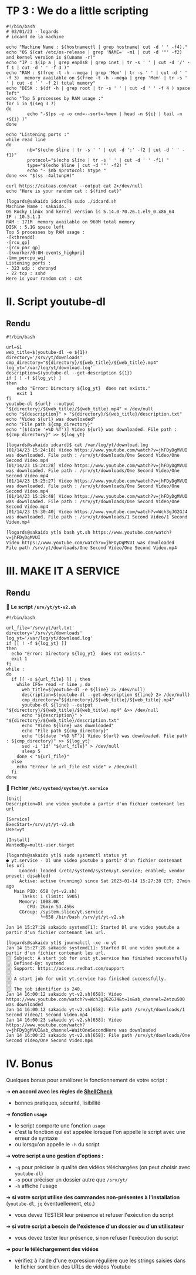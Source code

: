 # TP 3 : We do a little scripting

```
#!/bin/bash
# 03/01/23 - logards
# idcard de la machine 

echo "Machine Name : $(hostnamectl | grep hostname| cut -d ' ' -f4)."
echo "OS $(cat /etc/os-release | grep 'NAME=' -m1 | cut -d '"' -f2) and kernel version is $(uname -r)"
echo "IP : $(ip a | grep enp0s8 | grep inet | tr -s ' ' | cut -d '/' -f 1 | cut -d ' ' -f 3 )"
echo "RAM : $(free -t -h --mega | grep 'Mem' | tr -s ' ' | cut -d ' ' -f 3)  memory available on $(free -t -h --mega | grep 'Mem' | tr -s ' ' | cut -d ' ' -f 2) total memory"
echo "DISK : $(df -h | grep root | tr -s ' ' | cut -d ' ' -f 4 ) space left"
echo "Top 5 processes by RAM usage :"
for i in $(seq 3 7)
do 
        echo "-$(ps -e -o cmd=--sort=-%mem | head -n ${i} | tail -n +${i} )"
done

echo "Listening ports :"
while read line 
do
        nb="$(echo $line | tr -s ' ' | cut -d ':' -f2 | cut -d ' ' -f1)"
        protocol="$(echo $line | tr -s ' ' | cut -d ' ' -f1) "
        type="$(echo $line | cut -d '"' -f2) "
        echo "- $nb $protocol: $type " 
done <<< "$(ss -4altunpH)"

curl https://cataas.com/cat --output cat 2>/dev/null 
echo "Here is your random cat : $(find cat)"
```

```
[logards@sakaido idcard]$ sudo ./idcard.sh 
Machine Name : sakaido.
OS Rocky Linux and kernel version is 5.14.0-70.26.1.el9_0.x86_64
IP : 10.5.1.3
RAM : 171M  memory available on 960M total memory
DISK : 5.1G space left
Top 5 processes by RAM usage :
-[kthreadd]
-[rcu_gp]
-[rcu_par_gp]
-[kworker/0:0H-events_highpri]
-[mm_percpu_wq]
Listening ports :
- 323 udp : chronyd  
- 22 tcp : sshd  
Here is your random cat : cat
```
# II. Script youtube-dl


## Rendu

```
#!/bin/bash

url=$1
web_title=$(youtube-dl -e ${1})
directory='/srv/yt/downloads'
cmp_directory="${directory}/${web_title}/${web_title}.mp4"
log_yt='/var/log/yt/download.log'
description=$(youtube-dl --get-description ${1})
if [ ! -f ${log_yt} ] 
then
    echo "Error: Directory ${log_yt}  does not exists."
    exit 1
fi
youtube-dl ${url} --output "${directory}/${web_title}/${web_title}.mp4" > /dev/null
echo "${description}" > "${directory}/${web_title}/description.txt"
echo "Video ${url} was downloaded"
echo "File path ${cmp_directory}"
echo "[$(date '+%D %T')] Video ${url} was downloaded. File path : ${cmp_directory}" >> ${log_yt}

```

```
[logards@sakaido idcard]$ cat /var/log/yt/download.log
[01/14/23 15:24:18] Video https://www.youtube.com/watch?v=jhFDyDgMVUI was downloaded. File path : /srv/yt/downloads/One Second Video/One Second Video.mp4
[01/14/23 15:24:28] Video https://www.youtube.com/watch?v=jhFDyDgMVUI was downloaded. File path : /srv/yt/downloads/One Second Video/One Second Video.mp4
[01/14/23 15:25:27] Video https://www.youtube.com/watch?v=jhFDyDgMVUI was downloaded. File path : /srv/yt/downloads/One Second Video/One Second Video.mp4
[01/14/23 15:29:48] Video https://www.youtube.com/watch?v=jhFDyDgMVUI was downloaded. File path : /srv/yt/downloads/One Second Video/One Second Video.mp4
[01/14/23 15:30:40] Video https://www.youtube.com/watch?v=Wch3gJG2GJ4 was downloaded. File path : /srv/yt/downloads/1 Second Video/1 Second Video.mp4
```

```
[logards@sakaido yt]$ bash yt.sh https://www.youtube.com/watch?v=jhFDyDgMVUI
Video https://www.youtube.com/watch?v=jhFDyDgMVUI was downloaded
File path /srv/yt/downloads/One Second Video/One Second Video.mp4
```

# III. MAKE IT A SERVICE

## Rendu

📁 **Le script `/srv/yt/yt-v2.sh`**

```
#!/bin/bash

url_file='/srv/yt/url.txt'
directory='/srv/yt/downloads'
log_yt='/var/log/yt/download.log'
if [[ ! -f ${log_yt} ]] 
then
  echo "Error: Directory ${log_yt}  does not exists."
  exit 1
fi
while :
do
  if [[ -s ${url_file} ]] ; then
    while IFS= read -r line ; do
      web_title=$(youtube-dl -e ${line} 2> /dev/null)
      description=$(youtube-dl --get-description ${line} 2> /dev/null)
      cmp_directory="${directory}/${web_title}/${web_title}.mp4"
      youtube-dl ${line} --output "${directory}/${web_title}/${web_title}.mp4" &>> /dev/null
      echo "${description}" > "${directory}/${web_title}/description.txt"
      echo "Video ${line} was downloaded"
      echo "File path ${cmp_directory}"
      echo "[$(date '+%D %T')] Video ${url} was downloaded. File path : ${cmp_directory}" >> ${log_yt}
      sed -i '1d' "${url_file}" > /dev/null
      sleep 5
    done < "${url_file}"
  else 
    echo "Erreur le url_file est vide" > /dev/null
  fi
done
```

📁 **Fichier `/etc/systemd/system/yt.service`**

```
[Unit]
Description=Dl une video youtube a partir d'un fichier contenant les url

[Service]
ExecStart=/srv/yt/yt-v2.sh
User=yt

[Install]
WantedBy=multi-user.target
```
```
[logards@sakaido yt]$ sudo systemctl status yt
● yt.service - Dl une video youtube a partir d'un fichier contenant les url
     Loaded: loaded (/etc/systemd/system/yt.service; enabled; vendor preset: disabled)
     Active: active (running) since Sat 2023-01-14 15:27:28 CET; 27min ago
   Main PID: 658 (yt-v2.sh)
      Tasks: 1 (limit: 5905)
     Memory: 1008.0K
        CPU: 26min 53.456s
     CGroup: /system.slice/yt.service
             └─658 /bin/bash /srv/yt/yt-v2.sh

Jan 14 15:27:28 sakaido systemd[1]: Started Dl une video youtube a partir d'un fichier contenant les url.
```

```
[logards@sakaido yt]$ journalctl -xe -u yt
Jan 14 15:27:28 sakaido systemd[1]: Started Dl une video youtube a partir d'un fichier contenant les url.
░░ Subject: A start job for unit yt.service has finished successfully
░░ Defined-By: systemd
░░ Support: https://access.redhat.com/support
░░ 
░░ A start job for unit yt.service has finished successfully.
░░ 
░░ The job identifier is 240.
Jan 14 16:00:12 sakaido yt-v2.sh[658]: Video https://www.youtube.com/watch?v=Wch3gJG2GJ4&t=1s&ab_channel=Zetzu500 was downloaded
Jan 14 16:00:12 sakaido yt-v2.sh[658]: File path /srv/yt/downloads/1 Second Video/1 Second Video.mp4
Jan 14 16:00:23 sakaido yt-v2.sh[658]: Video https://www.youtube.com/watch?v=jhFDyDgMVUI&ab_channel=WaitOneSecondHere was downloaded
Jan 14 16:00:23 sakaido yt-v2.sh[658]: File path /srv/yt/downloads/One Second Video/One Second Video.mp4
```


# IV. Bonus

Quelques bonus pour améliorer le fonctionnement de votre script :

➜ **en accord avec les règles de [ShellCheck](https://www.shellcheck.net/)**

- bonnes pratiques, sécurité, lisibilité

➜  **fonction `usage`**

- le script comporte une fonction `usage`
- c'est la fonction qui est appelée lorsque l'on appelle le script avec une erreur de syntaxe
- ou lorsqu'on appelle le `-h` du script

➜ **votre script a une gestion d'options :**

- `-q` pour préciser la qualité des vidéos téléchargées (on peut choisir avec `youtube-dl`)
- `-o` pour préciser un dossier autre que `/srv/yt/`
- `-h` affiche l'usage

➜ **si votre script utilise des commandes non-présentes à l'installation** (`youtube-dl`, `jq` éventuellement, etc.)

- vous devez TESTER leur présence et refuser l'exécution du script

➜  **si votre script a besoin de l'existence d'un dossier ou d'un utilisateur**

- vous devez tester leur présence, sinon refuser l'exécution du script

➜ **pour le téléchargement des vidéos**

- vérifiez à l'aide d'une expression régulière que les strings saisies dans le fichier sont bien des URLs de vidéos Youtube